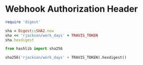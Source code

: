 
# Webhook Authorization Header

```ruby
require 'digest'

sha = Digest::SHA2.new
sha << 'rjackson/work_days' + TRAVIS_TOKEN
sha.hexdigest
```

```python
from hashlib import sha256

sha256('rjackson/work_days' + TRAVIS_TOKEN).hexdigest()
```
